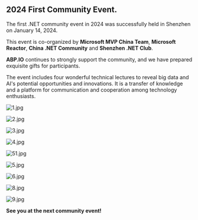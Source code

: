  ## 2024 First Community Event.

The first .NET community event in 2024 was successfully held in Shenzhen on January 14, 2024.

This event is co-organized by **Microsoft MVP China Team**, **Microsoft Reactor**, **China .NET Community** and **Shenzhen .NET Club**.

**ABP.IO** continues to strongly support the community, and we have prepared exquisite gifts for participants.

The event includes four wonderful technical lectures to reveal big data and AI's potential opportunities and innovations. It is a transfer of knowledge and a platform for communication and cooperation among technology enthusiasts.

![1.jpg](3a101e59366a9beb61202ddf67a48af0.jpg)
![2.jpg](3a101e5964f409df4857352a7750144f.jpg)
![3.jpg](3a101e598d63941f1b4eb0bbb9c1a7bf.jpg)
![4.jpg](3a101e59b2bc78fcdb2805b6b2c2e0d8.jpg)
![51.jpg](3a101e59fc9f52bfdd52a5b2a6fd629b.jpg)
![5.jpg](3a101e59d73b779a17a42733619a5082.jpg)
![6.jpg](3a101e5a3c4d33948a14f739566c3e91.jpg)
![8.jpg](3a101e5a65ed0e44544fba86d71ba538.jpg)
![9.jpg](3a101e5a8d62fe81356f87616a4c00bc.jpg)

**See you at the next community event!**